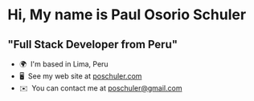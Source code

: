 Hi, My name is Paul Osorio Schuler
===========================================================================================================================================

"Full Stack Developer from Peru"
--------------------------------------


* 🌍  I'm based in Lima, Peru
* 🖥️  See my web site at [poschuler.com](http://poschuler.com)
* ✉️  You can contact me at [poschuler@gmail.com](mailto:poschuler@gmail.com)
  
